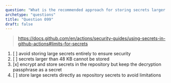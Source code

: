 ```yaml
---
question: "What is the recommended approach for storing secrets larger than 48 KB?"
archetype: "questions"
title: "Question 099"
draft: false
---
```


> https://docs.github.com/en/actions/security-guides/using-secrets-in-github-actions#limits-for-secrets
1. [ ] avoid storing large secrets entirely to ensure security
1. [ ] secrets larger than 48 KB cannot be stored
1. [x] encrypt and store secrets in the repository but keep the decryption passphrase as a secret
1. [ ] store large secrets directly as repository secrets to avoid limitations
